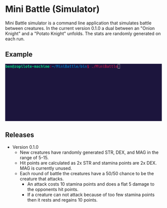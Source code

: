 # Mini Battle (Simulator)

Mini Battle simulator is a command line application that simulates battle between creatures. In the current version 0.1.0 a dual between an "Onion Knight" and a "Potato Knight" unfolds. The stats are randomly generated on each run.



## Example

![Example simulation](./images/example_02.gif)


## Releases

- Version 0.1.0
  - New creatures have randomly generated STR, DEX, and MAG in the range of 5-15.
  - Hit points are calculated as 2x STR and stamina points are 2x DEX. MAG is currently unused.
  - Each round of battle the creatures have a 50/50 chance to be the creature that attacks.
    - An attack costs 10 stamina points and does a flat 5 damage to the opponents hit points.
    - If a creature can not attack because of too few stamina points then it rests and regains 10 points.

